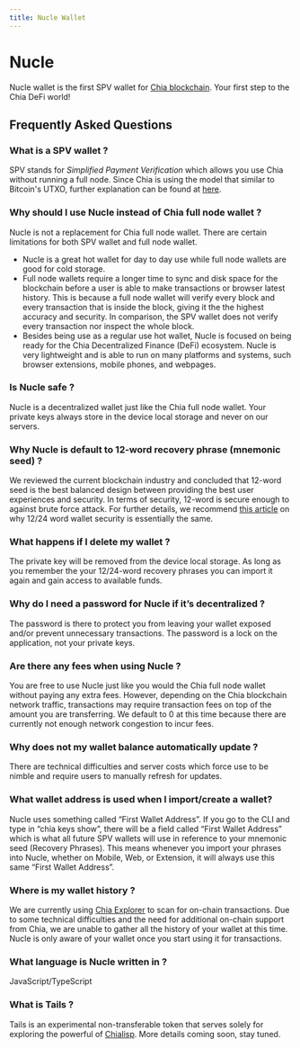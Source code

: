 ```yaml
---
title: Nucle Wallet
---
```


# Nucle

Nucle wallet is the first SPV wallet for [Chia blockchain](https://chia.net). Your first step to the Chia DeFi world! 

## Frequently Asked Questions  

### What is a SPV wallet ?  
SPV stands for *Simplified Payment Verification* which allows you use Chia without running a full node. Since Chia is using the model that similar to Bitcoin's UTXO, further explanation can be found at [here](https://en.bitcoinwiki.org/wiki/Simplified_Payment_Verification).

### Why should I use Nucle instead of Chia full node wallet ?
Nucle is not a replacement for Chia full node wallet. There are certain limitations for both SPV wallet and full node wallet.
* Nucle is a great hot wallet for day to day use while full node wallets are good for cold storage.
* Full node wallets require a longer time to sync and disk space for the blockchain before a user is able to make transactions or browser latest history. This is because a full node wallet will verify every block and every transaction that is inside the block, giving it the the highest accuracy and security. In comparison, the SPV wallet does not verify every transaction nor inspect the whole block.
* Besides being use as a regular use hot wallet, Nucle is focused on being ready for the Chia Decentralized Finance (DeFi) ecosystem. Nucle is very lightweight and is able to run on many platforms and systems, such browser extensions, mobile phones, and webpages.

### Is Nucle safe ?
Nucle is a decentralized wallet just like the Chia full node wallet. Your private keys always store in the device local storage and never on our servers. 

### Why Nucle is default to 12-word recovery phrase (mnemonic seed) ?
We reviewed the current blockchain industry and concluded that 12-word seed is the best balanced design between providing the best user experiences and security. In terms of security, 12-word is secure enough to against brute force attack. For further details, we recommend [this article](https://thechiaplot.net/2021/08/23/lets-talk-about-nucle-and-chia-wallet-security/) on why 12/24 word wallet security is essentially the same.

### What happens if I delete my wallet ?
The private key will be removed from the device local storage. As long as you remember the your 12/24-word recovery phrases you can import it again and gain access to available funds.

### Why do I need a password for Nucle if it’s decentralized ?
The password is there to protect you from leaving your wallet exposed and/or prevent unnecessary transactions. The password is a lock on the application, not your private keys.

### Are there any fees when using Nucle ?
You are free to use Nucle just like you would the Chia full node wallet without paying any extra fees. However, depending on the Chia blockchain network traffic, transactions may require transaction fees on top of the amount you are transferring. We default to 0 at this time because there are currently not enough network congestion to incur fees.

### Why does not my wallet balance automatically update ?
There are technical difficulties and server costs which force use to be nimble and require users to manually refresh for updates.

### What wallet address is used when I import/create a wallet?
Nucle uses something called “First Wallet Address”. If you go to the CLI and type in “chia keys show”, there will be a field called “First Wallet Address” which is what all future SPV wallets will use in reference to your mnemonic seed (Recovery Phrases). This means whenever you import your phrases into Nucle, whether on Mobile, Web, or Extension, it will always use this same “First Wallet Address”. 

### Where is my wallet history ?
We are currently using [Chia Explorer](https://chiaexplorer.com) to scan for on-chain transactions. Due to some technical difficulties and the need for additional on-chain support from Chia, we are unable to gather all the history of your wallet at this time. Nucle is only aware of your wallet once you start using it for transactions.

### What language is Nucle written in ?
JavaScript/TypeScript

### What is Tails ?
Tails is an experimental non-transferable token that serves solely for exploring the powerful of [Chialisp](https://chialisp.com). More details coming soon, stay tuned.
